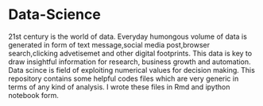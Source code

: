 # Data-Science

21st century is the world of data. Everyday humongous volume of data is generated in form of text message,social media post,browser search,clicking advetisemet and other digital footprints. This data is key to draw insightful information for research, business growth and automation. Data scince is field of exploiting numerical values for decision making.
This repository contains some helpful codes files which are very generic in terms of any kind of analysis. I wrote these files in Rmd and ipython notebook form.
